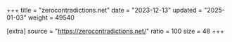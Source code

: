 +++
title = "zerocontradictions.net"
date = "2023-12-13"
updated = "2025-01-03"
weight = 49540

[extra]
source = "https://zerocontradictions.net/"
ratio = 100
size = 48
+++
